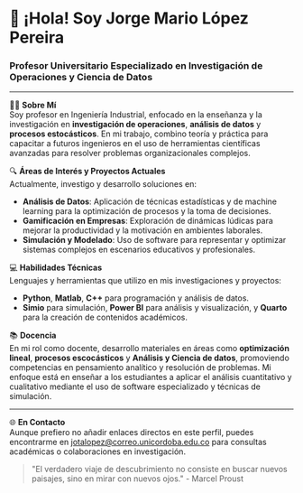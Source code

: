 # 👋 ¡Hola! Soy Jorge Mario López Pereira
### Profesor Universitario Especializado en Investigación de Operaciones y Ciencia de Datos

---

🧑‍🏫 **Sobre Mí**  
Soy profesor en Ingeniería Industrial, enfocado en la enseñanza y la investigación en **investigación de operaciones**, **análisis de datos** y **procesos estocásticos**. En mi trabajo, combino teoría y práctica para capacitar a futuros ingenieros en el uso de herramientas científicas avanzadas para resolver problemas organizacionales complejos.

🔍 **Áreas de Interés y Proyectos Actuales**  
Actualmente, investigo y desarrollo soluciones en:
- **Análisis de Datos**: Aplicación de técnicas estadísticas y de machine learning para la optimización de procesos y la toma de decisiones.
- **Gamificación en Empresas**: Exploración de dinámicas lúdicas para mejorar la productividad y la motivación en ambientes laborales.
- **Simulación y Modelado**: Uso de software para representar y optimizar sistemas complejos en escenarios educativos y profesionales.

💻 **Habilidades Técnicas**  
Lenguajes y herramientas que utilizo en mis investigaciones y proyectos:
- **Python**, **Matlab**, **C++** para programación y análisis de datos.
- **Simio** para simulación, **Power BI** para análisis y visualización, y **Quarto** para la creación de contenidos académicos.

📚 **Docencia**  
En mi rol como docente, desarrollo materiales en áreas como **optimización lineal**, **procesos escocásticos** y **Análisis y Ciencia de datos**, promoviendo competencias en pensamiento analítico y resolución de problemas. Mi enfoque está en enseñar a los estudiantes a aplicar el análisis cuantitativo y cualitativo mediante el uso de software especializado y técnicas de simulación.

---

🌐 **En Contacto**  
Aunque prefiero no añadir enlaces directos en este perfil, puedes encontrarme en jotalopez@correo.unicordoba.edu.co para consultas académicas o colaboraciones en investigación.

> "El verdadero viaje de descubrimiento no consiste en buscar nuevos paisajes, sino en mirar con nuevos ojos." - Marcel Proust

